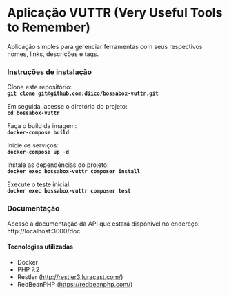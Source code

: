 # Aplicação VUTTR (Very Useful Tools to Remember)

Aplicação simples para gerenciar ferramentas com seus respectivos nomes, links, descrições e tags.

### Instruções de instalação

Clone este repositório:  
**`git clone git@github.com:diico/bossabox-vuttr.git`**

Em seguida, acesse o diretório do projeto:  
**`cd bossabox-vuttr`**  

Faça o build da imagem:  
**`docker-compose build`**  

Inicie os serviços:  
**`docker-compose up -d`**  

Instale as dependências do projeto:  
**`docker exec bossabox-vuttr composer install`**  

Execute o teste inicial:  
**`docker exec bossabox-vuttr composer test`**  

### Documentação  

Acesse a documentação da API que estará disponível no endereço:  
http://localhost:3000/doc  


#### Tecnologias utilizadas  

* Docker  
* PHP 7.2  
* Restler (http://restler3.luracast.com/)  
* RedBeanPHP (https://redbeanphp.com/)  


